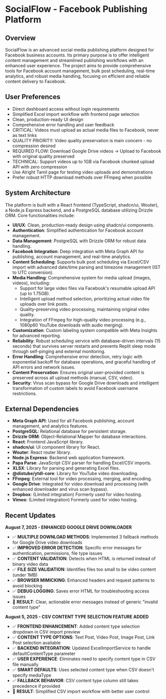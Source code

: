 # SocialFlow - Facebook Publishing Platform

## Overview
SocialFlow is an advanced social media publishing platform designed for Facebook business accounts. Its primary purpose is to offer intelligent content management and streamlined publishing workflows with an enhanced user experience. The project aims to provide comprehensive tools for Facebook account management, bulk post scheduling, real-time analytics, and robust media handling, focusing on efficient and reliable content delivery to Facebook.

## User Preferences
- Direct dashboard access without login requirements
- Simplified Excel import workflow with frontend page selection
- Clean, production-ready UI design
- Comprehensive error handling and user feedback
- CRITICAL: Videos must upload as actual media files to Facebook, never as text links
- QUALITY PRIORITY: Video quality preservation is main concern - no compression desired
- REQUIRED FLOW: Download Google Drive videos → Upload to Facebook with original quality preserved
- TECHNICAL: Support videos up to 1GB via Facebook chunked upload API with zero compression
- Use Alright Tamil page for testing video uploads and demonstrations
- Prefer robust HTTP download methods over FFmpeg when possible

## System Architecture
The platform is built with a React frontend (TypeScript, shadcn/ui, Wouter), a Node.js Express backend, and a PostgreSQL database utilizing Drizzle ORM. Core functionalities include:
- **UI/UX**: Clean, production-ready design using shadcn/ui components.
- **Authentication**: Simplified authentication for Facebook account management.
- **Data Management**: PostgreSQL with Drizzle ORM for robust data handling.
- **Facebook Integration**: Deep integration with Meta Graph API for publishing, account management, and real-time analytics.
- **Content Scheduling**: Supports bulk post scheduling via Excel/CSV import with advanced date/time parsing and timezone management (IST to UTC conversion).
- **Media Handling**: Comprehensive system for media upload (images, videos), including:
    - Support for large video files via Facebook's resumable upload API (up to 1.75GB).
    - Intelligent upload method selection, prioritizing actual video file uploads over link posts.
    - Quality-preserving video processing, maintaining original video quality.
    - Integration of FFmpeg for high-quality video processing (e.g., 1080p60 YouTube downloads with audio merging).
- **Customization**: Custom labeling system compatible with Meta Insights for advanced reporting.
- **Reliability**: Robust scheduling service with database-driven intervals (15 seconds) that survives server restarts and prevents Replit sleep mode through self-pinging and external monitoring.
- **Error Handling**: Comprehensive error detection, retry logic with exponential backoff for database operations, and graceful handling of API errors and network issues.
- **Content Preservation**: Ensures original user-provided content is preserved across all upload methods (manual, CSV, video).
- **Security**: Virus scan bypass for Google Drive downloads and intelligent transformation of custom labels to avoid Facebook username restrictions.

## External Dependencies
- **Meta Graph API**: Used for all Facebook publishing, account management, and analytics features.
- **PostgreSQL**: Relational database for persistent storage.
- **Drizzle ORM**: Object-Relational Mapper for database interactions.
- **React**: Frontend JavaScript library.
- **shadcn/ui**: UI component library for React.
- **Wouter**: React router library.
- **Node.js Express**: Backend web application framework.
- **Papa Parse**: JavaScript CSV parser for handling Excel/CSV imports.
- **XLSX**: Library for parsing and generating Excel files.
- **@distube/ytdl-core**: Library for YouTube video downloading.
- **FFmpeg**: External tool for video processing, merging, and encoding.
- **Google Drive**: Integrated for video download and processing (with enhanced downloader and virus scan bypass).
- **Dropbox**: (Limited integration) Formerly used for video hosting.
- **Vimeo**: (Limited integration) Formerly used for video hosting.

## Recent Updates

**August 7, 2025 - ENHANCED GOOGLE DRIVE DOWNLOADER**
- ✅ **MULTIPLE DOWNLOAD METHODS**: Implemented 3 fallback methods for Google Drive video downloads
- ✅ **IMPROVED ERROR DETECTION**: Specific error messages for authentication, permissions, file type issues
- ✅ **CONTENT VALIDATION**: Detects when HTML is returned instead of binary video data
- ✅ **FILE SIZE VALIDATION**: Identifies files too small to be video content (under 1MB)
- ✅ **BROWSER MIMICKING**: Enhanced headers and request patterns to avoid blocking
- ✅ **DEBUG LOGGING**: Saves error HTML for troubleshooting access issues
- 🎯 **RESULT**: Clear, actionable error messages instead of generic "invalid content type"

**August 5, 2025 - CSV CONTENT TYPE SELECTION FEATURE ADDED**
- ✅ **FRONTEND ENHANCEMENT**: Added content type selection dropdown in CSV import preview
- ✅ **CONTENT TYPE OPTIONS**: Text Post, Video Post, Image Post, Link Post selection available
- ✅ **BACKEND INTEGRATION**: Updated ExcelImportService to handle defaultContentType parameter
- ✅ **USER EXPERIENCE**: Eliminates need to specify content type in CSV file manually
- ✅ **SMART DEFAULTS**: Uses selected content type when CSV doesn't specify mediaType
- ✅ **FALLBACK BEHAVIOR**: CSV content type column still takes precedence if provided
- 🎯 **RESULT**: Simplified CSV import workflow with better user control